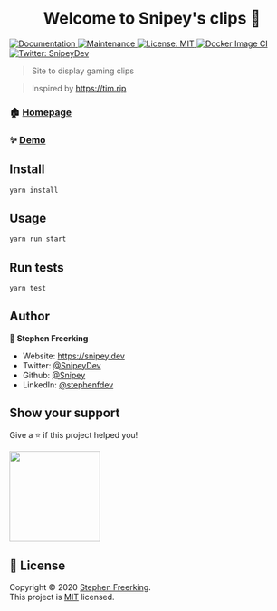 <h1 align="center">Welcome to Snipey's clips 👋</h1>
<p align=""center>
  <a href="https://github.com/Snipey/dev#readme" target="_blank">
    <img alt="Documentation" src="https://img.shields.io/badge/documentation-yes-brightgreen.svg" />
  </a>
  <a href="https://github.com/Snipey/dev/graphs/commit-activity" target="_blank">
    <img alt="Maintenance" src="https://img.shields.io/badge/Maintained%3F-yes-green.svg" />
  </a>
  <a href="https://github.com/Snipey/dev/blob/master/LICENSE" target="_blank">
    <img alt="License: MIT" src="https://img.shields.io/github/license/Snipey/clips" />
  </a>
    <a href="https://twitter.com/SnipeyDev" target="_blank">
    <img alt="Docker Image CI" src="https://github.com/Snipey/dev/workflows/Docker%20Image%20CI/badge.svg" />
  </a>
  <a href="https://twitter.com/SnipeyDev" target="_blank">
    <img alt="Twitter: SnipeyDev" src="https://img.shields.io/twitter/follow/SnipeyDev.svg?style=social" />
  </a>
</p>

> Site to display gaming clips 

> Inspired by https://tim.rip

### 🏠 [Homepage](https://clips.snipey.dev)

### ✨ [Demo](https://clips.snipey.dev)

## Install

```sh
yarn install
```

## Usage

```sh
yarn run start
```

## Run tests

```sh
yarn test
```

## Author

👤 **Stephen Freerking**

* Website: https://snipey.dev
* Twitter: [@SnipeyDev](https://twitter.com/SnipeyDev)
* Github: [@Snipey](https://github.com/Snipey)
* LinkedIn: [@stephenfdev](https://linkedin.com/in/stephenfdev)

## Show your support

Give a ⭐️ if this project helped you!

<a href="https://www.patreon.com/snipeydev">
  <img src="https://c5.patreon.com/external/logo/become_a_patron_button@2x.png" width="160">
</a>

## 📝 License

Copyright © 2020 [Stephen Freerking](https://github.com/Snipey).<br />
This project is [MIT](https://github.com/Snipey/dev/blob/master/LICENSE) licensed.

